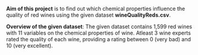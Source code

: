 
__Aim of this project__ is to find out which chemical properties influence the quality of red wines using the given 
dataset __wineQualityReds.csv__.

__Overview of the given dataset__: The given dataset contains 1,599 red wines with 11 variables on the chemical 
properties of wine. Atleast 3 wine experts rated the quality of each wine, providing a rating between 0 (very bad)
and 10 (very excellent).
